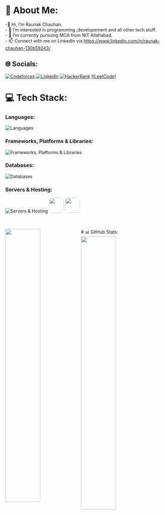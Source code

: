 # 💫 About Me:
-👋 Hi, I’m Raunak Chauhan.<br>- 👀 I’m interested in programming ,developement and all other tech stuff.<br>- 🌱 I’m currently pursuing MCA from NIT Allahabad.<br>- 📫 Connect with me on LinkedIn via https://www.linkedin.com/in/raunak-chauhan-130b59243/<br>


## 🌐 Socials:
[![Codeforces](https://img.shields.io/badge/Codeforces-445f9d?style=for-the-badge&logo=Codeforces&logoColor=white)](https://codeforces.com/profile/raunakchauhan22) 
[![LinkedIn](https://img.shields.io/badge/LinkedIn-%230077B5.svg?logo=linkedin&logoColor=white)](https://www.linkedin.com/in/raunak-chauhan-130b59243/) 
[![HackerRank](https://img.shields.io/badge/-Hackerrank-2EC866?logo=HackerRank&logoColor=white)](https://www.hackerrank.com/raunakchauhan22)
[![LeetCode]](https://leetcode.com/u/raunak22/)

# 💻 Tech Stack:

### Languages:

![Languages](https://skillicons.dev/icons?i=javascript,java,c,cpp,cs,bash,css&perline=11)


### Frameworks, Platforms & Libraries:

![Frameworks, Platforms & Libraries](https://skillicons.dev/icons?i=react,nodejs,express,next,tailwind,bootstrap,postman,socket.io&perline=11)


### Databases:

![Databases](https://skillicons.dev/icons?i=mongo,mysql,postgres,firebase&perline=11)


### Servers & Hosting:

![Servers & Hosting](https://skillicons.dev/icons?i=vercel,heroku,gcp) <img src="https://github.com/AhmarZaidi/AhmarZaidi/assets/71930390/1a091a2c-4b7f-44c1-a249-1d95d9b41ffc" height="47px" style="border-radius: 20%;"></img> <img src="https://github.com/AhmarZaidi/AhmarZaidi/assets/71930390/063f1a42-8b48-4bae-9839-5b87c6a841c2" height="47px" style="border-radius: 20%;"></img>

<br/>
<br/>
# 📊 GitHub Stats:


<img align="left" width="47%" src="https://github-readme-stats.vercel.app/api?username=raunakca077&show_icons=true&theme=radical">
<img align="left" width="47%" src="https://github-readme-stats.vercel.app/api/top-langs/?username=raunakca077&layout=compact">

